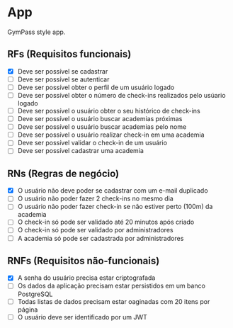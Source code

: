 # App


GymPass style app.

## RFs (Requisitos funcionais)

- [x] Deve ser possível se cadastrar
- [ ] Deve ser possível se autenticar
- [ ] Deve ser possível obter o perfil de um usuário logado
- [ ] Deve ser possível obter o número de check-ins realizados pelo usúario logado
- [ ] Deve ser possível o usuário obter o seu histórico de check-ins
- [ ] Deve ser possível o usuário buscar academias próximas
- [ ] Deve ser possível o usuário buscar academias pelo nome
- [ ] Deve ser possível o usuário realizar check-in em uma academia
- [ ] Deve ser possível  validar o check-in de um usuário
- [ ] Deve ser possível cadastrar uma academia

## RNs (Regras de negócio)

- [x] O usuário não deve poder se cadastrar com um e-mail duplicado
- [ ] O usuário não poder fazer 2 check-ins no mesmo dia
- [ ] O usuário não poder fazer check-in se não estiver perto (100m) da academia
- [ ] O check-in só pode ser validado até 20 minutos após criado
- [ ] O check-in só pode ser validado por administradores
- [ ] A academia só pode ser cadastrada por administradores

## RNFs (Requisitos não-funcionais)

- [x] A senha do usuário precisa estar criptografada
- [ ] Os dados da aplicação precisam estar persistidos em um banco PostgreSQL
- [ ] Todas listas de dados precisam estar oaginadas com 20 itens por página
- [ ] O usuário deve ser identificado por um JWT